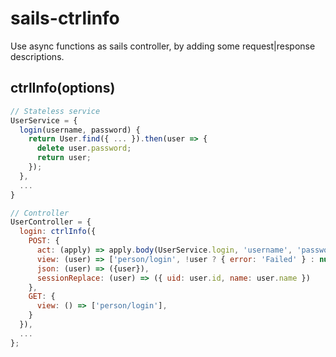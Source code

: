 # sails-ctrlinfo

Use async functions as sails controller, by adding some request|response descriptions.

## ctrlInfo(options)

```javascript
// Stateless service
UserService = {
  login(username, password) {
    return User.find({ ... }).then(user => {
      delete user.password;
      return user;
    });
  },
  ...
}

// Controller
UserController = {
  login: ctrlInfo({
    POST: {
      act: (apply) => apply.body(UserService.login, 'username', 'password'),
      view: (user) => ['person/login', !user ? { error: 'Failed' } : null],
      json: (user) => ({user}),
      sessionReplace: (user) => ({ uid: user.id, name: user.name })
    },
    GET: {
      view: () => ['person/login'],
    }
  }),
  ...
};
```
